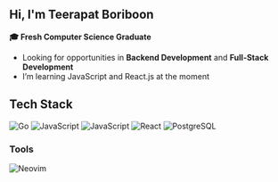 ## Hi, I'm Teerapat Boriboon
**🎓 Fresh Computer Science Graduate**
- Looking for opportunities in **Backend Development** and **Full-Stack Development**
- I’m learning JavaScript and React.js at the moment

## Tech Stack
![Go](https://img.shields.io/badge/-Go-00ADD8?style=flat-square&logo=go&logoColor=white)
![JavaScript](https://img.shields.io/badge/-JavaScript-F7DF1E?style=flat-square&logo=javascript&logoColor=black)
![JavaScript](https://img.shields.io/badge/TypeScript-3178C6?logo=TypeScript&logoColor=FFF&style=flat-square)
![React](https://img.shields.io/badge/-React-61DAFB?style=flat-square&logo=react&logoColor=black)
![PostgreSQL](https://img.shields.io/badge/-PostgreSQL-336791?style=flat-square&logo=postgresql&logoColor=white)

### Tools
![Neovim](https://img.shields.io/badge/-Neovim-57A143?style=flat-square&logo=neovim&logoColor=white)
